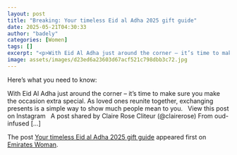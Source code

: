 ```yaml
---
layout: post
title: "Breaking: Your timeless Eid al Adha 2025 gift guide"
date: 2025-05-21T04:30:33
author: "badely"
categories: [Women]
tags: []
excerpt: "<p>With Eid Al Adha just around the corner – it’s time to make sure you make the occasion extra special. As loved ones reunite together, exchanging pr"
image: assets/images/d23ed6a23603d67acf521c798dbb3c72.jpg
---
```


Here’s what you need to know: <p>With Eid Al Adha just around the corner – it’s time to make sure you make the occasion extra special. As loved ones reunite together, exchanging presents is a simple way to show much people mean to you. &#160; View this post on Instagram &#160; A post shared by Claire Rose Cliteur (@clairerose) From oud-infused [&#8230;]</p>
<p>The post <a href="https://emirateswoman.com/your-timeless-eid-al-adha-2025-gift-guide/" rel="nofollow">Your timeless Eid al Adha 2025 gift guide</a> appeared first on <a href="https://emirateswoman.com" rel="nofollow">Emirates Woman</a>.</p>

